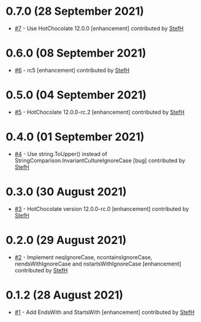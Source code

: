 # 0.7.0 (28 September 2021)
- [#7](https://github.com/StefH/HotChocolate.Data.Extensions/pull/7) - Use HotChocolate 12.0.0 [enhancement] contributed by [StefH](https://github.com/StefH)

# 0.6.0 (08 September 2021)
- [#6](https://github.com/StefH/HotChocolate.Data.Extensions/pull/6) - rc5 [enhancement] contributed by [StefH](https://github.com/StefH)

# 0.5.0 (04 September 2021)
- [#5](https://github.com/StefH/HotChocolate.Data.Extensions/pull/5) - HotChocolate 12.0.0-rc.2 [enhancement] contributed by [StefH](https://github.com/StefH)

# 0.4.0 (01 September 2021)
- [#4](https://github.com/StefH/HotChocolate.Data.Extensions/pull/4) -  Use string.ToUpper() instead of StringComparison.InvariantCultureIgnoreCase [bug] contributed by [StefH](https://github.com/StefH)

# 0.3.0 (30 August 2021)
- [#3](https://github.com/StefH/HotChocolate.Data.Extensions/pull/3) - HotChocolate version 12.0.0-rc.0 [enhancement] contributed by [StefH](https://github.com/StefH)

# 0.2.0 (29 August 2021)
- [#2](https://github.com/StefH/HotChocolate.Data.Extensions/pull/2) - Implement neqIgnoreCase, ncontainsIgnoreCase, nendsWithIgnoreCase and nstartsWithIgnoreCase [enhancement] contributed by [StefH](https://github.com/StefH)

# 0.1.2 (28 August 2021)
- [#1](https://github.com/StefH/HotChocolate.Data.Extensions/pull/1) - Add EndsWith and StartsWith [enhancement] contributed by [StefH](https://github.com/StefH)

